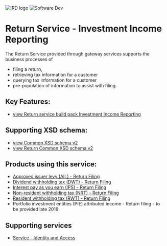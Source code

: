 ![IRD logo](../../../Images/IRlogo.gif)
![Software Dev](../../../Images/SoftwareDev.png)

Return Service - Investment Income Reporting
=======================================

The Return Service provided through gateway services supports the business processes of 
* filing a return, 
* retrieving tax information for a customer
* querying tax information for a customer
* pre-population of information to assist with filing. 

Key Features:
-------------
* [view Return service build pack Investment Income Reporting](Gateway%20Services%20Build%20Pack%20-%20Return%20Service%20-%20III.pdf)

Supporting XSD schema:
-------------
* [view Common XSD schema v2](../../Schema%20-%20XSD/Common.v2.xsd)
* [view Return Common XSD schema v2 ](../../Schema%20-%20XSD/ReturnCommon.v2.xsd)

Products using this service:
-------------
* [Approved issuer levy (AIL) - Return Filing](../../Product%20-%20AIL)
* [Dividend withholding tax (DWT) - Return Filing](../../Product%20-%20DWT)
* [Interest pay as you earn (IPS) - Return Filing](../../Product%20-%20IPS)
* [Non-resident withholding tax (NRT) - Return Filing](../../Product%20-%20NRT)
* [Resident withholding tax (RWT) - Return Filing](../../Product%20-%20RWT)
* Portfolio investment entities (PIE) attributed income - Return filing - to be provided late 2019

Supporting services
-------------
* [Service - Identity and Access](https://github.com/InlandRevenue/Gateway_Services-Access)
